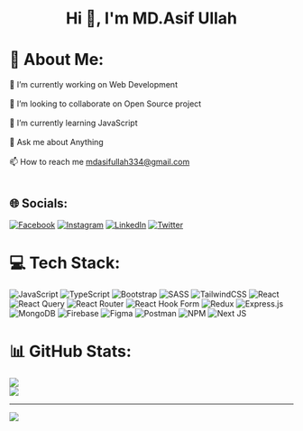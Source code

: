 <h1 align="center">Hi 👋, I'm MD.Asif Ullah</h1>

# 💫 About Me:

🔭 I’m currently working on Web Development<br><br>👯 I’m looking to collaborate on Open Source project<br><br>🌱 I’m currently learning JavaScript<br><br>💬 Ask me about Anything<br><br>📫 How to reach me mdasifullah334@gmail.com<br><br>

## 🌐 Socials:

[![Facebook](https://img.shields.io/badge/Facebook-%231877F2.svg?logo=Facebook&logoColor=white)](https://facebook.com/DevMdAsif) [![Instagram](https://img.shields.io/badge/Instagram-%23E4405F.svg?logo=Instagram&logoColor=white)](https://instagram.com/DevMdAsif) [![LinkedIn](https://img.shields.io/badge/LinkedIn-%230077B5.svg?logo=linkedin&logoColor=white)](https://linkedin.com/in/DevMdAsif) [![Twitter](https://img.shields.io/badge/Twitter-%231DA1F2.svg?logo=Twitter&logoColor=white)](https://twitter.com/DevMdAsif)

# 💻 Tech Stack:

![JavaScript](https://img.shields.io/badge/javascript-%23323330.svg?style=for-the-badge&logo=javascript&logoColor=%23F7DF1E) ![TypeScript](https://img.shields.io/badge/typescript-%23007ACC.svg?style=for-the-badge&logo=typescript&logoColor=white) ![Bootstrap](https://img.shields.io/badge/bootstrap-%238511FA.svg?style=for-the-badge&logo=bootstrap&logoColor=white) ![SASS](https://img.shields.io/badge/SASS-hotpink.svg?style=for-the-badge&logo=SASS&logoColor=white) ![TailwindCSS](https://img.shields.io/badge/tailwindcss-%2338B2AC.svg?style=for-the-badge&logo=tailwind-css&logoColor=white) ![React](https://img.shields.io/badge/react-%2320232a.svg?style=for-the-badge&logo=react&logoColor=%2361DAFB) ![React Query](https://img.shields.io/badge/-React%20Query-FF4154?style=for-the-badge&logo=react%20query&logoColor=white) ![React Router](https://img.shields.io/badge/React_Router-CA4245?style=for-the-badge&logo=react-router&logoColor=white) ![React Hook Form](https://img.shields.io/badge/React%20Hook%20Form-%23EC5990.svg?style=for-the-badge&logo=reacthookform&logoColor=white) ![Redux](https://img.shields.io/badge/redux-%23593d88.svg?style=for-the-badge&logo=redux&logoColor=white) ![Express.js](https://img.shields.io/badge/express.js-%23404d59.svg?style=for-the-badge&logo=express&logoColor=%2361DAFB) ![MongoDB](https://img.shields.io/badge/MongoDB-%234ea94b.svg?style=for-the-badge&logo=mongodb&logoColor=white) ![Firebase](https://img.shields.io/badge/Firebase-039BE5?style=for-the-badge&logo=Firebase&logoColor=white) ![Figma](https://img.shields.io/badge/figma-%23F24E1E.svg?style=for-the-badge&logo=figma&logoColor=white) ![Postman](https://img.shields.io/badge/Postman-FF6C37?style=for-the-badge&logo=postman&logoColor=white) ![NPM](https://img.shields.io/badge/NPM-%23CB3837.svg?style=for-the-badge&logo=npm&logoColor=white) ![Next JS](https://img.shields.io/badge/Next-black?style=for-the-badge&logo=next.js&logoColor=white)

# 📊 GitHub Stats:

![](https://github-readme-streak-stats.herokuapp.com/?user=DevMdAsif&theme=dark&hide_border=false)<br/>
![](https://github-readme-stats.vercel.app/api/top-langs/?username=DevMdAsif&theme=dark&hide_border=false&include_all_commits=true&count_private=false&layout=compact)

---

[![](https://visitcount.itsvg.in/api?id=DevMdAsif&icon=0&color=0)](https://visitcount.itsvg.in)

<!-- Proudly created with GPRM ( https://gprm.itsvg.in ) -->
